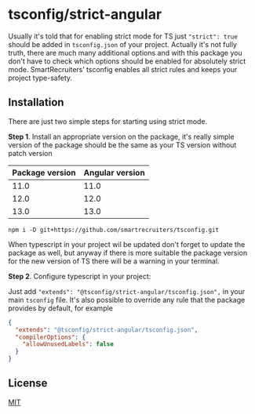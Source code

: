# tsconfig/strict-angular
Usually it's told that for enabling strict mode for TS just `"strict": true` should be added in `tsconfig.json` of your project. Actually it's not fully truth, there are much many additional options and with this package you don't have to check which options should be enabled for absolutely strict mode. SmartRecruiters’ tsconfig enables all strict rules and keeps your project type-safety.

## Installation

There are just two simple steps for starting using strict mode.

**Step 1**. Install an appropriate version on the package, it's really simple version of the package should be the same as your TS version without patch version

| Package version | Angular version |
|-----------------|:----------------|
| 11.0             | 11.0           |
| 12.0             | 12.0           |
| 13.0             | 13.0           |

```
npm i -D git+https://github.com/smartrecruiters/tsconfig.git
```
When typescript in your project wil be updated don't forget to update the package as well, but anyway if there is more suitable the package version for the new version of TS there will be a warning in your terminal.

**Step 2**. Configure typescript in your project:

Just add `"extends": "@tsconfig/strict-angular/tsconfig.json",` in your main `tsconfig` file. It's also possible to override any rule that the package provides by default, for example
```json
{
  "extends": "@tsconfig/strict-angular/tsconfig.json",
  "compilerOptions": {
    "allowUnusedLabels": false
  }
}
```

## License

[MIT](LICENSE)
